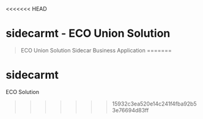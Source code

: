 <<<<<<< HEAD
# sidecarmt - ECO Union Solution
> ECO Union Solution Sidecar Business Application
=======
# sidecarmt
ECO Solution
>>>>>>> 15932c3ea520e14c241f4fba92b53e76694d83ff
